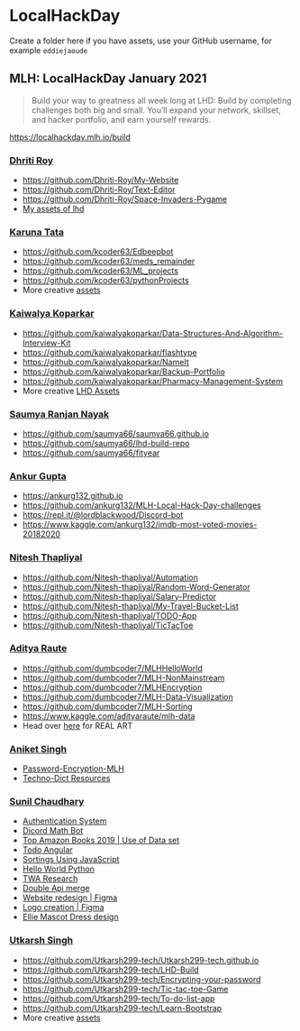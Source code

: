 # LocalHackDay

Create a folder here if you have assets, use your GitHub username, for example `eddiejaoude`

## MLH: LocalHackDay January 2021

> Build your way to greatness all week long at LHD: Build by completing challenges both big and small. You’ll expand your network, skillset, and hacker portfolio, and earn yourself rewards.

https://localhackday.mlh.io/build

### [Dhriti Roy](https://github.com/Dhriti-Roy)
- https://github.com/Dhriti-Roy/My-Website
- https://github.com/Dhriti-Roy/Text-Editor
- https://github.com/Dhriti-Roy/Space-Invaders-Pygame
- [My assets of lhd](Dhriti-Roy)

### [Karuna Tata](https://github.com/kcoder63)

- https://github.com/kcoder63/Edbeepbot
- https://github.com/kcoder63/meds_remainder
- https://github.com/kcoder63/ML_projects
- https://github.com/kcoder63/pythonProjects
- More creative [assets](kcoder63)

### [Kaiwalya Koparkar](https://github.com/kaiwalyakoparkar)

- https://github.com/kaiwalyakoparkar/Data-Structures-And-Algorithm-Interview-Kit
- https://github.com/kaiwalyakoparkar/flashtype
- https://github.com/kaiwalyakoparkar/NameIt
- https://github.com/kaiwalyakoparkar/Backup-Portfolio
- https://github.com/kaiwalyakoparkar/Pharmacy-Management-System
- More creative [LHD Assets](kaiwalyakoparkar)

### [Saumya Ranjan Nayak](https://github.com/saumya66)

- https://github.com/saumya66/saumya66.github.io
- https://github.com/saumya66/lhd-build-repo
- https://github.com/saumya66/fityear

### [Ankur Gupta](https://github.com/ankurg132)

- https://ankurg132.github.io
- https://github.com/ankurg132/MLH-Local-Hack-Day-challenges
- https://repl.it/@lordblackwood/Discord-bot
- https://www.kaggle.com/ankurg132/imdb-most-voted-movies-20182020

### [Nitesh Thapliyal](https://github.com/Nitesh-thapliyal)

- https://github.com/Nitesh-thapliyal/Automation
- https://github.com/Nitesh-thapliyal/Random-Word-Generator
- https://github.com/Nitesh-thapliyal/Salary-Predictor
- https://github.com/Nitesh-thapliyal/My-Travel-Bucket-List
- https://github.com/Nitesh-thapliyal/TODO-App
- https://github.com/Nitesh-thapliyal/TicTacToe

### [Aditya Raute](https://github.com/dumbcoder7)

- https://github.com/dumbcoder7/MLHHelloWorld
- https://github.com/dumbcoder7/MLH-NonMainstream
- https://github.com/dumbcoder7/MLHEncryption
- https://github.com/dumbcoder7/MLH-Data-Visualization
- https://github.com/dumbcoder7/MLH-Sorting
- https://www.kaggle.com/adityaraute/mlh-data
- Head over [here](adityaraute) for REAL ART

### [Aniket Singh](https://github.com/aniketsingh98571)

- [Password-Encryption-MLH](https://github.com/aniketsingh98571/Password-Encryption-MLH)
- [Techno-Dict Resources](https://github.com/aniketsingh98571/Techno-Dict-Resources)

### [Sunil Chaudhary](https://github.com/SuNiL-Chau)

- [Authentication System](https://github.com/SuNiL-Chau/Authentication-System)
- [Dicord Math Bot](https://github.com/SuNiL-Chau/Discord-Math-bot)
- [Top Amazon Books 2019 | Use of Data set](https://github.com/SuNiL-Chau/Top-Amazon-Books-2019)
- [Todo Angular](https://github.com/SuNiL-Chau/Angular-Todo)
- [Sortings Using JavaScript](https://github.com/SuNiL-Chau/Sorting-In-Js)
- [Hello World Python](https://github.com/SuNiL-Chau/LHD-Build-Hellow-World-Challenge)
- [TWA Research](https://github.com/SuNiL-Chau/TWA)
- [Double Api merge](https://github.com/SuNiL-Chau/LHD-Build)
- [Website redesign | Figma](https://www.figma.com/file/99jwzvZtXsgxRRB5CqvosM/Re-design?node-id=0%3A1)
- [Logo creation | Figma](https://www.figma.com/file/LtH8wxVYHjhkS7vC9icBR2/MDN-Logo)
- [Ellie Mascot Dress design](https://www.figma.com/file/zzioizhy09t22DEq1erHHx/Ellie-Mascot)

### [Utkarsh Singh](https://github.com/Utkarsh299-tech)

- https://github.com/Utkarsh299-tech/Utkarsh299-tech.github.io
- https://github.com/Utkarsh299-tech/LHD-Build
- https://github.com/Utkarsh299-tech/Encrypting-your-password
- https://github.com/Utkarsh299-tech/Tic-tac-toe-Game
- https://github.com/Utkarsh299-tech/To-do-list-app
- https://github.com/Utkarsh299-tech/Learn-Bootstrap
- More creative [assets](https://github.com/Utkarsh299-tech/Hackathons/tree/main/2021/01/localhackday/Utkarsh299-tech)
